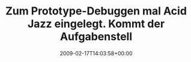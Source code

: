 ---
retweeted: false
source: <a href="http://twitter.com" rel="nofollow">Twitter Web Client</a>
entities:
  hashtags:
  - text: js
    indices:
    - '81'
    - '84'
  - text: jazz
    indices:
    - '85'
    - '90'
  symbols: []
  user_mentions: []
  urls: []
display_text_range:
- '0'
- '90'
favorite_count: '0'
id_str: '1218931267'
truncated: false
retweet_count: '0'
id: '1218931267'
created_at: Tue Feb 17 14:03:58 +0000 2009
favorited: false
full_text: 'Zum Prototype-Debuggen mal Acid Jazz eingelegt. Kommt der Aufgabenstellung
  nahe. #js #jazz'
lang: de
tags:
- js
- jazz
- pesos/twitter
date: '2009-02-17T14:03:58+00:00'
src: https://twitter.com/bascht/status/1218931267
original_url: https://twitter.com/bascht/status/1218931267
type: twitter_tweet
text: 'Zum Prototype-Debuggen mal Acid Jazz eingelegt. Kommt der Aufgabenstellung
  nahe. #js #jazz'
title: Zum Prototype-Debuggen mal Acid Jazz eingelegt. Kommt der Aufgabenstell

---